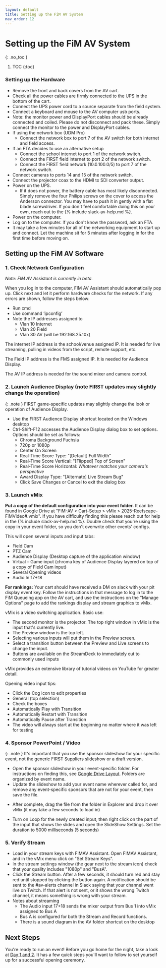 ```yaml
---
layout: default
title: Setting up the FiM AV System
nav_order: 12
---
```


# Setting up the FiM AV System
{: .no_toc }

1. TOC
{:toc}

### Setting up the Hardware

- Remove the front and back covers from the AV cart.
- Check all the power cables are firmly connected to the UPS in the bottom of the cart.
- Connect the UPS power cord to a source separate from the field system.
- Connect a keyboard and mouse to the AV computer usb ports.
- Note: the monitor power and DisplayPort cables should be already connected and coiled. Please do not disconnect and pack these. Simply connect the monitor to the power and DisplayPort cables.
- If using the network box (UDM Pro)
  - Connect the network box to port 7 of the AV switch for both internet and field access.
- If an FTA decides to use an alternative setup
  - Connect the school internet to port 1 of the network switch.
  - Connect the FIRST field internet to port 2 of the network switch.
  - Connect the FIRST field network (10.0.100.0/5) to port 7 of the network switch.
- Connect cameras to ports 14 and 15 of the network switch.
- Connect the projector coax to the HDMI to SDI converter output.
- Power on the UPS.
    - If it does not power, the battery cable has most likely disconnected. Simply remove the four Philips screws on the cover to access the Anderson connector. You may have to push it in gently with a flat blade screwdriver. If you don't feel comfortable doing this on your own, reach out to the {% include slack-av-help.md %}.
- Power on the computer.
- Log on to the computer. If you don't know the password, ask an FTA.
- It may take a few minutes for all of the networking equipment to start up and connect. Let the machine sit for 5 minutes after logging in for the first time before moving on.
 
## Setting up the FiM AV Software
 
### 1. Check Network Configuration

*Note: FIM AV Assistant is currently in beta.*

When you log in to the computer, FIM AV Assistant should automatically pop up. Click next and let it perform hardware checks for the network. If any errors are shown, follow the steps below:

- Run cmd 
- Use command ‘ipconfig’ 
- Note the IP addresses assigned to 
    - Vlan 10 Internet 
    - Vlan 20 Field 
    - Vlan 30 AV (will be 192.168.25.10x) 
 
The internet IP address is the school/venue assigned IP. It is needed for live streaming, pulling in videos from the script, remote support, etc.

The Field IP address is the FMS assigned IP. It is needed for Audience Display.

The AV IP address is needed for the sound mixer and camera control. 
 
### 2. Launch Audience Display (note FIRST updates may slightly change the operation) 

{: .note }
FIRST game-specific updates may slightly change the look or operation of Audience Display.

- Use the FIRST Audience Display shortcut located on the Windows desktop 
- Ctrl-Shift-F12 accesses the Audience Display dialog box to set options. Options should be set as follows: 
    - Chroma Background Fuchsia 
    - 720p or 1080p 
    - Center On Screen
    - Real-Time Score Type: "\[Default\] Full Width"
    - Real-Time Score Vertical: "\[Flipped\] Top of Screen"
    - Real-Time Score Horizontal: *Whatever matches your camera's perspective*
    - Award Display Type: "\[Alternate\] Live Stream Bug"
    - Click Save Changes or Cancel to exit the dialog box 
 
### 3. Launch vMix

<!-- TODO: These instructions don't seem to apply yet -->
<!-- You have two options. The easiest way is listed first 
- Option 1
    - Open the Events folder in the top left corner to the right of the vMix icon 
    - Find your event name and open that folder 
    - Double click on .vmix file to open it in vMix 
- Option 2: 
    - There is a desktop shortcut in the upper left corner and a taskbar shortcut on the bottom of the screen. 
    - Click the down triangle on the Open button at the top left 
    - Browse to the Events folder for your event and select the .vmix file  -->

**Put a copy of the default configuration into your event folder.** It can be found in Google Drive at "FiM-AV > Cart-Setup > vMix > 2025-Reefscape-FiMVideo#.vmix". If you have difficulty finding this please reach out for help in the {% include slack-av-help.md %}. Double check that you're using the copy in your event folder, so you don't overwrite other events' configs.

This will open several inputs and input tabs: 

- Field Cam  
- PTZ Cam 
- Audience Display (Desktop capture of the application window) 
- Virtual – Game input (chroma key of Audience Display layered on top of a copy of Field Cam input) 
- Several Opening videos 
- Audio In 17+18 

**For rankings:** Your cart should have received a DM on slack with your pit display event key. Follow the instructions in that message to log in to the FiM Queueing app on the AV cart, and use the instructions on the "Manage Options" page to add the rankings display and stream graphics to vMix.

<!-- Note the colored input tabs for Game (Red) and Opening (Green). Each input cog(little gear icon) for settings willbe colored for the tab it is assigned. This makes it easy to select the green Opening tab for the various videos needed for opening ceremonies, and later selecting the red Game tab to only see the camera and Audience Display.  -->
 
vMix is a video switching application. Basic use: 

- The second monitor is the projector. The top right window in vMix is the input that's currently live. 
- The Preview window is the top left.
- Selecting various inputs will put them in the Preview screen.
- Select a transition button between the Preview and Live screens to change the input.
- Buttons are available on the StreamDeck to immediately cut to commonly used inputs

vMix provides an extensive library of tutorial videos on YouTube for greater detail. 
 
Opening video input tips: 

- Click the Cog icon to edit properties 
- General (top selection) 
- Check the boxes  
- Automatically Play with Transition 
- Automatically Restart with Transition 
- Automatically Pause after Transition 
- The video will always start at the beginning no matter where it was left for testing 
 
### 4. Sponsor PowerPoint / Video 

{: .note }
It's important that you use the sponsor slideshow for your specific event, not the generic FIRST Suppliers slideshow or a draft version.

- Open the sponsor slideshow in your event-specific folder. For instructions on finding this, see [Google Drive Layout](../google-drive). Folders are organized by event name.
- Update the slideshow to add your event name wherever called for, and remove any event-specific sponsors that are not for your event, then save the file.
<!-- - Export that slideshow to PowerPoint and open the PowerPoint file
- Add in the video from HQ. See [Google Drive Layout](../google-drive) for help finding its location.
- Once complete, export the slide show to a .mp4 file 
    - File – Export – Create a Video 
    - HD 1080p 
    - Create Video
- Monitor the progress. This will take several minutes.   -->
- After complete, drag the file from the folder in Explorer and drop it over vMix (it may take a few seconds to load in)
<!-- - Add Input – Video 
- Select the video file you created 
- Close PowerPoint  -->
- Turn on Loop for the newly created input, then right click on the part of the input that shows the slides and open the SlideShow Settings. Set the duration to 5000 milliseconds (5 seconds)

### 5. Verify Stream
- Load in your stream keys with FIMAV Assistant. Open FIMAV Assistant, and in the vMix menu click on "Set Stream Keys".
- In the stream settings window (the gear next to the stream icon) check that your quality includes "1080p" and "BusA".
- Click the Stream button. After a few seconds, it should turn red and stay red until stopped by clicking the button again. A notification should be sent to the #av-alerts channel in Slack saying that your channel went live on Twitch. If that alert is not sent, or it shows the wrong Twitch channel, it means something is wrong with your stream.
- Notes about streaming 
    - The Audio input 17+18 sends the mixer output from Bus 1 into vMix assigned to Bus A 
    - Bus A is configured for both the Stream and Record functions. 
    - There is a sound diagram in the AV folder shortcut on the desktop

## Next Steps

You're ready to run an event! Before you go home for the night, take a look at [Day 1 and 2](../day-1-and-2). It has a few quick steps you'll want to follow to set yourself up for a successful opening ceremony.
